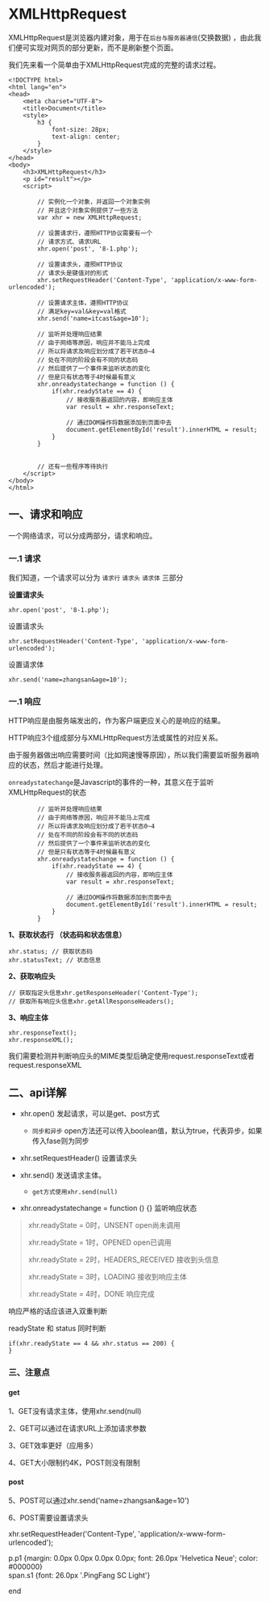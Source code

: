 # XMLHttpRequest

XMLHttpRequest是浏览器内建对象，用于在`后台与服务器通信`\(交换数据\) ，由此我们便可实现对网页的部分更新，而不是刷新整个页面。

我们先来看一个简单由于XMLHttpRequest完成的完整的请求过程。

```
<!DOCTYPE html> 
<html lang="en"> 
<head> 
    <meta charset="UTF-8"> 
    <title>Document</title> 
    <style> 
        h3 { 
            font-size: 28px; 
            text-align: center; 
        } 
    </style> 
</head> 
<body> 
    <h3>XMLHttpRequest</h3> 
    <p id="result"></p> 
    <script> 

        // 实例化一个对象，并返回一个对象实例 
        // 并且这个对象实例提供了一些方法 
        var xhr = new XMLHttpRequest; 

        // 设置请求行，遵照HTTP协议需要有一个 
        // 请求方式、请求URL 
        xhr.open('post', '8-1.php'); 

        // 设置请求头，遵照HTTP协议 
        // 请求头是键值对的形式 
        xhr.setRequestHeader('Content-Type', 'application/x-www-form-urlencoded'); 

        // 设置请求主体，遵照HTTP协议 
        // 满足key=val&key=val格式 
        xhr.send('name=itcast&age=10'); 

        // 监听并处理响应结果 
        // 由于网络等原因，响应并不能马上完成 
        // 所以将请求及响应划分成了若干状态0~4 
        // 处在不同的阶段会有不同的状态码 
        // 然后提供了一个事件来监听状态的变化 
        // 但是只有状态等于4时候最有意义 
        xhr.onreadystatechange = function () { 
            if(xhr.readyState == 4) { 
                // 接收服务器返回的内容，即响应主体 
                var result = xhr.responseText; 

                // 通过DOM操作将数据添加到页面中去 
                document.getElementById('result').innerHTML = result; 
            } 
        } 


        // 还有一些程序等待执行 
    </script> 
</body> 
</html>
```

## 一、请求和响应

一个网络请求，可以分成两部分，请求和响应。

### 一.1 请求

我们知道，一个请求可以分为  `请求行` `请求头`  `请求体`  三部分

**设置请求头**

```
xhr.open('post', '8-1.php');
```

设置请求头

```
xhr.setRequestHeader('Content-Type', 'application/x-www-form-urlencoded');
```

设置请求体

```
xhr.send('name=zhangsan&age=10');
```

### 一.1 响应

HTTP响应是由服务端发出的，作为客户端更应关心的是响应的结果。

HTTP响应3个组成部分与XMLHttpRequest方法或属性的对应关系。

由于服务器做出响应需要时间（比如网速慢等原因），所以我们需要监听服务器响应的状态，然后才能进行处理。

`onreadystatechange`是Javascript的事件的一种，其意义在于监听XMLHttpRequest的状态

```
        // 监听并处理响应结果 
        // 由于网络等原因，响应并不能马上完成 
        // 所以将请求及响应划分成了若干状态0~4 
        // 处在不同的阶段会有不同的状态码 
        // 然后提供了一个事件来监听状态的变化 
        // 但是只有状态等于4时候最有意义 
        xhr.onreadystatechange = function () { 
            if(xhr.readyState == 4) { 
                // 接收服务器返回的内容，即响应主体 
                var result = xhr.responseText; 

                // 通过DOM操作将数据添加到页面中去 
                document.getElementById('result').innerHTML = result; 
            } 
        }
```

**1、获取状态行 （状态码和状态信息）**

```
xhr.status; // 获取状态码
xhr.statusText; // 状态信息
```

**2、获取响应头**

```
// 获取指定头信息xhr.getResponseHeader('Content-Type');
​// 获取所有响应头信息xhr.getAllResponseHeaders();
```

**3、响应主体**

```
xhr.responseText();
xhr.responseXML();
```

我们需要检测并判断响应头的MIME类型后确定使用request.responseText或者request.responseXML

## 二、api详解

* xhr.open\(\) 发起请求，可以是get、post方式

  * `同步和异步`   open方法还可以传入boolean值，默认为true，代表异步，如果传入fase则为同步

* xhr.setRequestHeader\(\) 设置请求头

* xhr.send\(\) 发送请求主体。

  * `get方式使用xhr.send(null)`

* xhr.onreadystatechange = function \(\) {} 监听响应状态

> xhr.readyState = 0时，UNSENT open尚未调用
>
> xhr.readyState = 1时，OPENED open已调用
>
> xhr.readyState = 2时，HEADERS\_RECEIVED 接收到头信息
>
> xhr.readyState = 3时，LOADING 接收到响应主体
>
> xhr.readyState = 4时，DONE 响应完成

响应严格的话应该进入双重判断

readyState 和 status 同时判断

```
if(xhr.readyState == 4 && xhr.status == 200) {
}
```

### 三、注意点

#### get

1、GET没有请求主体，使用xhr.send\(null\)

2、GET可以通过在请求URL上添加请求参数

3、GET效率更好（应用多）

4、GET大小限制约4K，POST则没有限制

#### post

5、POST可以通过xhr.send\('name=zhangsan&age=10'\)

6、POST需要设置请求头

xhr.setRequestHeader\('Content-Type', 'application/x-www-form-urlencoded'\);

p.p1 {margin: 0.0px 0.0px 0.0px 0.0px; font: 26.0px 'Helvetica Neue'; color: \#000000}  
span.s1 {font: 26.0px '.PingFang SC Light'}



end

